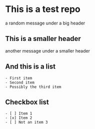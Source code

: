 # This is a test repo
a random message under a big header
## This is a smaller header
another message under a smaller header
## And this is a list 
    - First item
    - Second item
    - Possibly the third item
## Checkbox list
    - [ ] Item 1
    - [x] Item 2
    - [ ] Not an item 3
